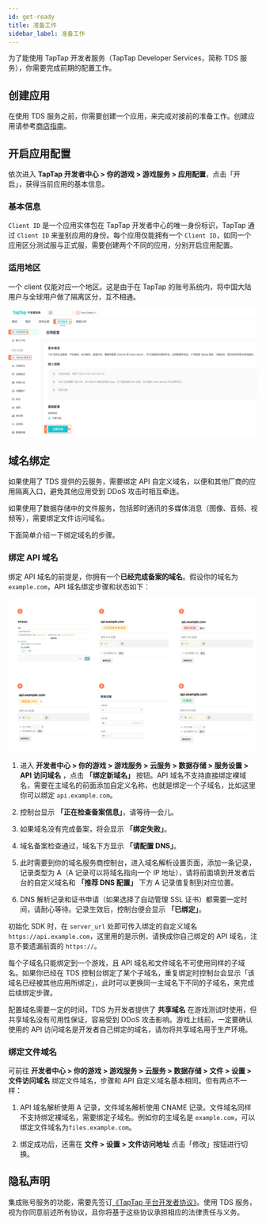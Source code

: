 ```yaml
---
id: get-ready
title: 准备工作
sidebar_label: 准备工作
---
```



为了能使用 TapTap 开发者服务（TapTap Developer Services，简称 TDS 服务），你需要完成前期的配置工作。

## 创建应用

在使用 TDS 服务之前，你需要创建一个应用，来完成对接前的准备工作。创建应用请参考[商店指南](/store/store-creategame/)。

## 开启应用配置

依次进入 **TapTap 开发者中心 > 你的游戏 > 游戏服务 > 应用配置**，点击「开启」，获得当前应用的基本信息。

### 基本信息

`Client ID` 是一个应用实体包在 TapTap 开发者中心的唯一身份标识，TapTap 通过 `Client ID` 来鉴别应用的身份。每个应用仅能拥有一个 `Client ID`，如同一个应用区分测试服与正式服，需要创建两个不同的应用，分别开启应用配置。

### 适用地区

一个 client 仅能对应一个地区。这是由于在 TapTap 的账号系统内，将中国大陆用户与全球用户做了隔离区分，互不相通。

![](/img/tap_get_ready.png)

## 域名绑定

如果使用了 TDS 提供的云服务，需要绑定 API 自定义域名，以便和其他厂商的应用隔离入口，避免其他应用受到 DDoS 攻击时相互牵连。

如果使用了数据存储中的文件服务，包括即时通讯的多媒体消息（图像、音频、视频等），需要绑定文件访问域名。

下面简单介绍一下绑定域名的步骤。

### 绑定 API 域名

绑定 API 域名的前提是，你拥有一个**已经完成备案的域名**。假设你的域名为 `example.com`，API 域名绑定步骤和状态如下：

![domain guide](/img/domain-guide.png)

1. 进入 **开发者中心 > 你的游戏 > 游戏服务 > 云服务 > 数据存储 > 服务设置  > API 访问域名** ，点击 **「绑定新域名」** 按钮。API 域名不支持直接绑定裸域名，需要在主域名的前面添加自定义名称，也就是绑定一个子域名，比如这里你可以绑定 `api.example.com`。

2. 控制台显示 **「正在检查备案信息」**，请等待一会儿。

3. 如果域名没有完成备案，将会显示 **「绑定失败」**。

4. 域名备案检查通过，域名下方显示 **「请配置 DNS」**。

5. 此时需要到你的域名服务商控制台，进入域名解析设置页面，添加一条记录，记录类型为 A（A 记录可以将域名指向一个 IP 地址），请将前面填到开发者后台的自定义域名和 **「推荐 DNS 配置」** 下方 A 记录值复制到对应位置。

6. DNS 解析记录和证书申请（如果选择了自动管理 SSL 证书）都需要一定时间，请耐心等待。记录生效后，控制台便会显示 **「已绑定」**。

初始化 SDK 时，在 `server_url` 处即可传入绑定的自定义域名 `https://api.example.com`，这里用的是示例，请换成你自己绑定的 API 域名，注意不要遗漏前面的 `https://`。

每个子域名只能绑定到一个游戏，且 API 域名和文件域名不可使用同样的子域名。如果你已经在 TDS 控制台绑定了某个子域名，重复绑定时控制台会显示「该域名已经被其他应用所绑定」，此时可以更换同一主域名下不同的子域名，来完成后续绑定步骤。

配置域名需要一定的时间，TDS 为开发者提供了 **共享域名** 在游戏测试时使用，但共享域名没有可用性保证，容易受到 DDoS 攻击影响。游戏上线前，一定要确认使用的 API 访问域名是开发者自己绑定的域名，请勿将共享域名用于生产环境。

### 绑定文件域名

可前往 **开发者中心 > 你的游戏 > 游戏服务 > 云服务 > 数据存储 > 文件 > 设置 > 文件访问域名** 绑定文件域名，步骤和 API 自定义域名基本相同。但有两点不一样：

1. API 域名解析使用 A 记录，文件域名解析使用 CNAME 记录。文件域名同样不支持绑定裸域名，需要绑定子域名。例如你的主域名是 `example.com`，可以绑定文件域名为`files.example.com`。

2. 绑定成功后，还需在 **文件 > 设置 > 文件访问地址** 点击「修改」按钮进行切换。

## 隐私声明

集成账号服务的功能，需要先签订[《TapTap 平台开发者协议》](/store/store-devagreement/)。使用 TDS 服务，视为你同意前述所有协议，且你将基于这些协议承担相应的法律责任与义务。

